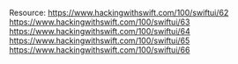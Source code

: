 Resource: https://www.hackingwithswift.com/100/swiftui/62
https://www.hackingwithswift.com/100/swiftui/63
https://www.hackingwithswift.com/100/swiftui/64
https://www.hackingwithswift.com/100/swiftui/65
https://www.hackingwithswift.com/100/swiftui/66
